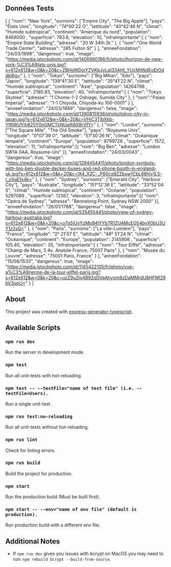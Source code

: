 ## Données Tests

[
    {
        "nom": "New York",
        "surnoms": ["Empire City", "The Big Apple"],
        "pays": "États Unis",
        "longitude": "74°00'22 O",
        "lattitude": "40°42'46 N",
        "climat": "Humide subtropical",
        "continent": "Amérique du nord",
        "population": 8468000 ,
        "superficie": 783.8,
        "elevation": 10,
        "infraImportante":[
            {
                "nom": "Empire State Building",
                "adresse": "20 W 34th St."
            },
            {
                "nom":"One World Trade Center",
                "adresse": "285 Fulton St"
            }
        ],
        "anneeFondation": "24/03/1898",
        "dangereux": true,
        "image": "https://media.istockphoto.com/id/1406960186/fr/photo/lhorizon-de-new-york-%C3%A9tats-unis.jpg?s=612x612&w=0&k=20&c=ZBHoWDoiYZVKbJyLqI33AHI_YUcMitNdEoEtOddkI6g="
    },
    {
        "nom": "Tokyo",
        "surnoms": ["Big Mikan", "Edo"],
        "pays": "Japon",
        "longitude": "139°41'30 E",
        "lattitude": "35°41'22 N",
        "climat": "Humide subtropical",
        "continent": "Asie",
        "population": 14264798 ,
        "superficie": 2190.93,
        "elevation": 40,
        "infraImportante":[
            {
                "nom": "Tokyo Skytree",
                "adresse": "1 Chome-1-2 Oshiage, Sumida City"
            },
            {
                "nom":"Palais Imperial",
                "adresse": "1-1 Chiyoda, Chiyoda-ku 100-0001"
            }
        ],
        "anneeFondation": "24/03/1889",
        "dangereux": false,
        "image": "https://media.istockphoto.com/id/1390815938/photo/tokyo-city-in-japan.jpg?s=612x612&w=0&k=20&c=VHiC3TlbXkb-Yf6WUYjh825Y0nGMCTkNUa9j8X8rVfY="
    },
    {
        "nom": "Londre",
        "surnoms": ["The Square Mile", "The Old Smoke"],
        "pays": "Royaume Unis",
        "longitude": "0°07'39 O",
        "lattitude": "51°30'26 N",
        "climat": "Océanique tempéré",
        "continent": "Europe",
        "population": 8799728 ,
        "superficie": 1572,
        "elevation": 11,
        "infraImportante":[{
            "nom": "Big Ben",
            "adresse": "London SW1A 0AA, Royaume-Uni"
        }],
        "anneeFondation": "24/03/0043" ,
        "dangereux": true,
        "image": "https://media.istockphoto.com/id/1294454411/photo/london-symbols-with-big-ben-double-decker-buses-and-red-phone-booth-in-england-uk.jpg?s=612x612&w=0&k=20&c=IX4_XZC-_P60cq9ZZbxw1CbL68hlv1L5-r_vSgEfx4k="
    },
    {
        "nom": "Sydney",
        "surnoms": ["Emerald City", "Harbour City"],
        "pays": "Australie",
        "longitude": "151°12'36 E",
        "lattitude": "33°52'04 S",
        "climat": "Humide subtropical",
        "continent": "Océanie",
        "population": 5297089 ,
        "superficie": 12367,
        "elevation": 3,
        "infraImportante":[{
            "nom": "Opéra de Sydney",
            "adresse": "Bennelong Point, Sydney NSW 2000"
        }],
        "anneeFondation": "26/01/1788",
        "dangereux": false ,
        "image": "https://media.istockphoto.com/id/535455441/photo/view-of-sydney-harbour-australia.jpg?s=612x612&w=0&k=20&c=o7qSiUvYzMp94lYYb7R1ZUAMcEG54byX0bU3UY1z2sQ="
    },
    {
        "nom": "Paris",
        "surnoms": ["La ville-Lumière"],
        "pays": "France",
        "longitude": "2° 21'07 E",
        "lattitude": "48° 51'24 N",
        "climat": "Océanique",
        "continent": "Europe",
        "population": 2145906 ,
        "superficie": 105.40,
        "elevation": 35,
        "infraImportante":[
            {
                "nom": "Tour Eiffel",
                "adresse": "Champ de Mars, 5 Av. Anatole France, 75007 Paris"
            },
            {
                "nom": "Musée du Louvre",
                "adresse": "75001 Paris, France"
            }
        ],
        "anneeFondation": "15/06/1533",
        "dangereux": true,
        "image": "https://media.istockphoto.com/id/1145422105/fr/photo/vue-a%C3%A9rienne-de-la-tour-eiffel-paris.jpg?s=612x612&w=0&k=20&c=uzZ9u2Io4B92oDVeAhyom9zDaMMrdU8HFMl29bV3opU="
    }
]




## About

This project was created with [express-generator-typescript](https://github.com/seanpmaxwell/express-generator-typescript).


## Available Scripts

### `npm run dev`

Run the server in development mode.

### `npm test`

Run all unit-tests with hot-reloading.

### `npm test -- --testFile="name of test file" (i.e. --testFile=Users).`

Run a single unit-test.

### `npm run test:no-reloading`

Run all unit-tests without hot-reloading.

### `npm run lint`

Check for linting errors.

### `npm run build`

Build the project for production.

### `npm start`

Run the production build (Must be built first).

### `npm start -- --env="name of env file" (default is production).`

Run production build with a different env file.


## Additional Notes

- If `npm run dev` gives you issues with bcrypt on MacOS you may need to run: `npm rebuild bcrypt --build-from-source`. 
